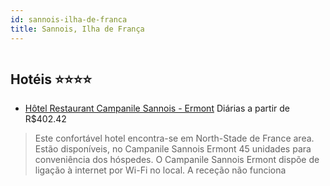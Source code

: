 ```yaml
---
id: sannois-ilha-de-franca
title: Sannois, Ilha de França
---
```


<center><img src="http://photos.hotelbeds.com/giata/08/085339/085339a_hb_a_001.jpg" alt="" /></center>


## Hotéis ⭐️⭐️⭐️⭐️

-    [Hôtel Restaurant Campanile Sannois - Ermont](https://www.hurb.com/aud/https://www.hurb.com/hoteis/sannois/hotel-restaurant-campanile-sannois-ermont-JNP-JP170464?cmp=18055) Diárias a partir de R$402.42
   > Este confortável hotel encontra-se em North-Stade de France area. Estão disponíveis, no Campanile Sannois Ermont 45 unidades para conveniência dos hóspedes. O Campanile Sannois Ermont dispõe de ligação à internet por Wi-Fi no local. A receção não funciona
